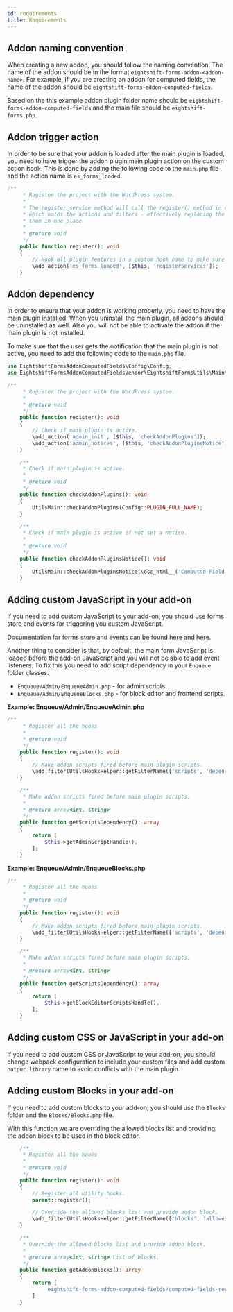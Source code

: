 ```yaml
---
id: requirements
title: Requirements
---
```


## Addon naming convention

When creating a new addon, you should follow the naming convention. The name of the addon should be in the format `eightshift-forms-addon-<addon-name>`. For example, if you are creating an addon for computed fields, the name of the addon should be `eightshift-forms-addon-computed-fields`.

Based on the this example addon plugin folder name should be `eightshift-forms-addon-computed-fields` and the main file should be `eightshift-forms.php`.

## Addon trigger action

In order to be sure that your addon is loaded after the main plugin is loaded, you need to have trigger the addon plugin main plugin action on the custom action hook. This is done by adding the following code to the `main.php` file and the action name is `es_forms_loaded`.

```php
/**
	 * Register the project with the WordPress system.
	 *
	 * The register_service method will call the register() method in every service class,
	 * which holds the actions and filters - effectively replacing the need to manually add
	 * them in one place.
	 *
	 * @return void
	 */
	public function register(): void
	{
		// Hook all plugin features in a custom hook name to make sure it's called after the main plugin is loaded.
		\add_action('es_forms_loaded', [$this, 'registerServices']);
	}
```

## Addon dependency

In order to ensure that your addon is working properly, you need to have the main plugin installed. When you uninstall the main plugin, all addons should be uninstalled as well. Also you will not be able to activate the addon if the main plugin is not installed. 

To make sure that the user gets the notification that the main plugin is not active, you need to add the following code to the `main.php` file.

```php
use EightshiftFormsAddonComputedFields\Config\Config;
use EightshiftFormsAddonComputedFieldsVendor\EightshiftFormsUtils\Main\UtilsMain;

/**
	 * Register the project with the WordPress system.
	 *
	 * @return void
	 */
	public function register(): void
	{
		// Check if main plugin is active.
		\add_action('admin_init', [$this, 'checkAddonPlugins']);
		\add_action('admin_notices', [$this, 'checkAddonPluginsNotice']);
	}

	/**
	 * Check if main plugin is active.
	 *
	 * @return void
	 */
	public function checkAddonPlugins(): void
	{
		UtilsMain::checkAddonPlugins(Config::PLUGIN_FULL_NAME);
	}

	/**
	 * Check if main plugin is active if not set a notice.
	 *
	 * @return void
	 */
	public function checkAddonPluginsNotice(): void
	{
		UtilsMain::checkAddonPluginsNotice(\esc_html__('Computed Field', 'eightshift-forms-addon-computed-fields'));
	}
```

## Adding custom JavaScript in your add-on

If you need to add custom JavaScript to your add-on, you should use forms store and events for triggering you custom JavaScript.

Documentation for forms store and events can be found [here](/forms/javascript/state/store) and [here](/forms/javascript/events/available-events).

Another thing to consider is that, by default, the main form JavaScript is loaded before the add-on JavaScript and you will not be able to add event listeners. To fix this you need to add script dependency in your `Enqueue` folder classes.

* `Enqueue/Admin/EnqueueAdmin.php` - for admin scripts.
* `Enqueue/Admin/EnqueueBlocks.php` - for block editor and frontend scripts.

**Example: Enqueue/Admin/EnqueueAdmin.php**

```php
/**
	 * Register all the hooks
	 *
	 * @return void
	 */
	public function register(): void
	{
		// Make addon scripts fired before main plugin scripts.
		\add_filter(UtilsHooksHelper::getFilterName(['scripts', 'dependency', 'admin']), [$this, 'getScriptsDependency']);
	}

	/**
	 * Make addon scripts fired before main plugin scripts.
	 *
	 * @return array<int, string>
	 */
	public function getScriptsDependency(): array
	{
		return [
			$this->getAdminScriptHandle(),
		];
	}

```

**Example: Enqueue/Admin/EnqueueBlocks.php**

```php
/**
	 * Register all the hooks
	 *
	 * @return void
	 */
	public function register(): void
	{
		// Make addon scripts fired before main plugin scripts.
		\add_filter(UtilsHooksHelper::getFilterName(['scripts', 'dependency', 'blocksEditor']), [$this, 'getScriptsDependency']);
	}

	/**
	 * Make addon scripts fired before main plugin scripts.
	 *
	 * @return array<int, string>
	 */
	public function getScriptsDependency(): array
	{
		return [
			$this->getBlockEditorScriptsHandle(),
		];
	}

```

## Adding custom CSS or JavaScript in your add-on

If you need to add custom CSS or JavaScript to your add-on, you should change webpack configuration to include your custom files and add custom `output.library` name to avoid conflicts with the main plugin.

## Adding custom Blocks in your add-on

If you need to add custom blocks to your add-on, you should use the `Blocks` folder and the `Blocks/Blocks.php` file.

With this function we are overriding the allowed blocks list and providing the addon block to be used in the block editor.

```php
	/**
	 * Register all the hooks
	 *
	 * @return void
	 */
	public function register(): void
	{
		// Register all utility hooks.
		parent::register();

		// Override the allowed blocks list and provide addon block.
		\add_filter(UtilsHooksHelper::getFilterName(['blocks', 'allowedBlocks']), [$this, 'getAddonBlocks']);
	}

	/**
	 * Override the allowed blocks list and provide addon block.
	 *
	 * @return array<int, string> List of blocks.
	 */
	public function getAddonBlocks(): array
	{
		return [
			'eightshift-forms-addon-computed-fields/computed-fields-result',
		]
	}
```
